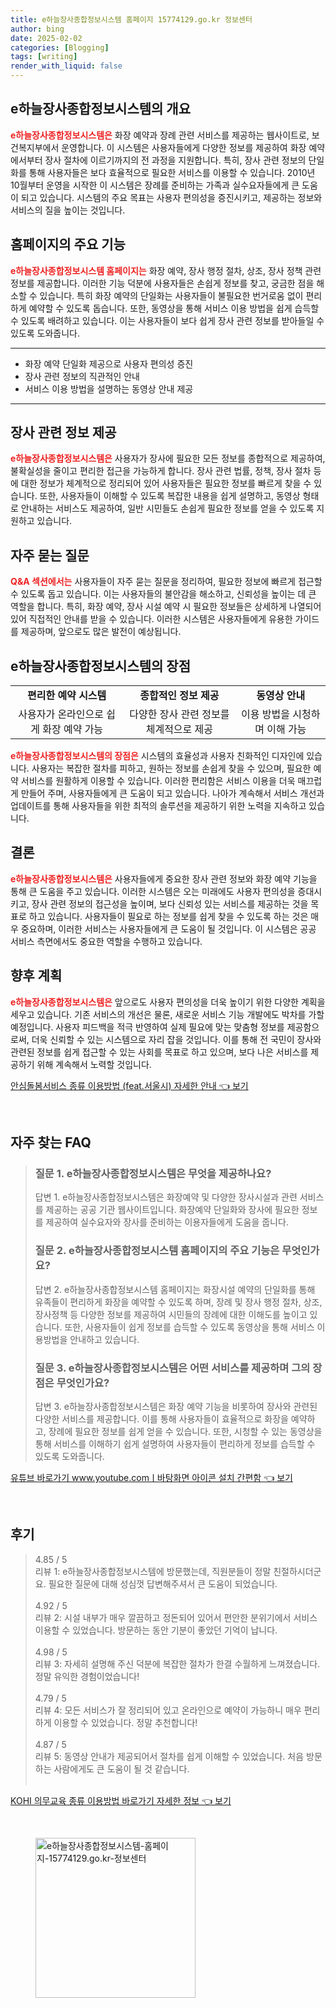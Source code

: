 ```yaml
---
title: e하늘장사종합정보시스템 홈페이지 15774129.go.kr 정보센터
author: bing
date: 2025-02-02
categories: [Blogging]
tags: [writing]
render_with_liquid: false
---
```



<h2 id='e하늘장사종합정보시스템의 개요'>e하늘장사종합정보시스템의 개요</h2>

<p><b><span style="color: #ee2323;">e하늘장사종합정보시스템은</span></b> 화장 예약과 장례 관련 서비스를 제공하는 웹사이트로, 보건복지부에서 운영합니다. 이 시스템은 사용자들에게 다양한 정보를 제공하여 화장 예약에서부터 장사 절차에 이르기까지의 전 과정을 지원합니다. 특히, 장사 관련 정보의 단일화를 통해 사용자들은 보다 효율적으로 필요한 서비스를 이용할 수 있습니다. 2010년 10월부터 운영을 시작한 이 시스템은 장례를 준비하는 가족과 실수요자들에게 큰 도움이 되고 있습니다. 시스템의 주요 목표는 사용자 편의성을 증진시키고, 제공하는 정보와 서비스의 질을 높이는 것입니다.</p>

<h2 id='홈페이지의 주요 기능'>홈페이지의 주요 기능</h2>

<p><b><span style="color: #ee2323;">e하늘장사종합정보시스템 홈페이지는</span></b> 화장 예약, 장사 행정 절차, 상조, 장사 정책 관련 정보를 제공합니다. 이러한 기능 덕분에 사용자들은 손쉽게 정보를 찾고, 궁금한 점을 해소할 수 있습니다. 특히 화장 예약의 단일화는 사용자들이 불필요한 번거로움 없이 편리하게 예약할 수 있도록 돕습니다. 또한, 동영상을 통해 서비스 이용 방법을 쉽게 습득할 수 있도록 배려하고 있습니다. 이는 사용자들이 보다 쉽게 장사 관련 정보를 받아들일 수 있도록 도와줍니다.</p>

<hr />

<ul>
    <li>화장 예약 단일화 제공으로 사용자 편의성 증진</li>
    <li>장사 관련 정보의 직관적인 안내</li>
    <li>서비스 이용 방법을 설명하는 동영상 안내 제공</li>
</ul>

<hr />

<h2 id='장사 관련 정보 제공'>장사 관련 정보 제공</h2>

<p><b><span style="color: #ee2323;">e하늘장사종합정보시스템은</span></b> 사용자가 장사에 필요한 모든 정보를 종합적으로 제공하여, 불확실성을 줄이고 편리한 접근을 가능하게 합니다. 장사 관련 법률, 정책, 장사 절차 등에 대한 정보가 체계적으로 정리되어 있어 사용자들은 필요한 정보를 빠르게 찾을 수 있습니다. 또한, 사용자들이 이해할 수 있도록 복잡한 내용을 쉽게 설명하고, 동영상 형태로 안내하는 서비스도 제공하여, 일반 시민들도 손쉽게 필요한 정보를 얻을 수 있도록 지원하고 있습니다.</p>

<h2 id='자주 묻는 질문'>자주 묻는 질문</h2>

<p><b><span style="color: #ee2323;">Q&A 섹션에서는</span></b> 사용자들이 자주 묻는 질문을 정리하여, 필요한 정보에 빠르게 접근할 수 있도록 돕고 있습니다. 이는 사용자들의 불안감을 해소하고, 신뢰성을 높이는 데 큰 역할을 합니다. 특히, 화장 예약, 장사 시설 예약 시 필요한 정보들은 상세하게 나열되어 있어 직접적인 안내를 받을 수 있습니다. 이러한 시스템은 사용자들에게 유용한 가이드를 제공하며, 앞으로도 많은 발전이 예상됩니다.</p>

<h2 id='e하늘장사종합정보시스템의 장점'>e하늘장사종합정보시스템의 장점</h2>

<table>
    <tr>
        <td style="text-align: center; height: 17px;"><b>편리한 예약 시스템</b></td>
        <td style="text-align: center; height: 17px;"><b>종합적인 정보 제공</b></td>
        <td style="text-align: center; height: 17px;"><b>동영상 안내</b></td>
    </tr>
    <tr>
        <td style="text-align: center; height: 17px;">사용자가 온라인으로 쉽게 화장 예약 가능</td>
        <td style="text-align: center; height: 17px;">다양한 장사 관련 정보를 체계적으로 제공</td>
        <td style="text-align: center; height: 17px;">이용 방법을 시청하며 이해 가능</td>
    </tr>
</table>

<p><b><span style="color: #ee2323;">e하늘장사종합정보시스템의 장점은</span></b> 시스템의 효율성과 사용자 친화적인 디자인에 있습니다. 사용자는 복잡한 절차를 피하고, 원하는 정보를 손쉽게 찾을 수 있으며, 필요한 예약 서비스를 원활하게 이용할 수 있습니다. 이러한 편리함은 서비스 이용을 더욱 매끄럽게 만들어 주며, 사용자들에게 큰 도움이 되고 있습니다. 나아가 계속해서 서비스 개선과 업데이트를 통해 사용자들을 위한 최적의 솔루션을 제공하기 위한 노력을 지속하고 있습니다.</p>

<h2 id='결론'>결론</h2>

<p><b><span style="color: #ee2323;">e하늘장사종합정보시스템은</span></b> 사용자들에게 중요한 장사 관련 정보와 화장 예약 기능을 통해 큰 도움을 주고 있습니다. 이러한 시스템은 오는 미래에도 사용자 편의성을 증대시키고, 장사 관련 정보의 접근성을 높이며, 보다 신뢰성 있는 서비스를 제공하는 것을 목표로 하고 있습니다. 사용자들이 필요로 하는 정보를 쉽게 찾을 수 있도록 하는 것은 매우 중요하며, 이러한 서비스는 사용자들에게 큰 도움이 될 것입니다. 이 시스템은 공공 서비스 측면에서도 중요한 역할을 수행하고 있습니다.</p>

<h2 id='향후 계획'>향후 계획</h2>

<p><b><span style="color: #ee2323;">e하늘장사종합정보시스템은</span></b> 앞으로도 사용자 편의성을 더욱 높이기 위한 다양한 계획을 세우고 있습니다. 기존 서비스의 개선은 물론, 새로운 서비스 기능 개발에도 박차를 가할 예정입니다. 사용자 피드백을 적극 반영하여 실제 필요에 맞는 맞춤형 정보를 제공함으로써, 더욱 신뢰할 수 있는 시스템으로 자리 잡을 것입니다. 이를 통해 전 국민이 장사와 관련된 정보를 쉽게 접근할 수 있는 사회를 목표로 하고 있으며, 보다 나은 서비스를 제공하기 위해 계속해서 노력할 것입니다.</p>


<p><a class="click-button" title="안심돌봄서비스 종류 이용방법 (feat.서울시) 자세한 안내" href="https://yellowplanner.github.io/posts/%EC%95%88%EC%8B%AC%EB%8F%8C%EB%B4%84%EC%84%9C%EB%B9%84%EC%8A%A4-%EC%A2%85%EB%A5%98-%EC%9D%B4%EC%9A%A9%EB%B0%A9%EB%B2%95-(feat.%EC%84%9C%EC%9A%B8%EC%8B%9C)-%EC%9E%90%EC%84%B8%ED%95%9C-%EC%95%88%EB%82%B4/" rel="dofollow">안심돌봄서비스 종류 이용방법 (feat.서울시) 자세한 안내 👈 보기</a></p><br>
<h2 id='자주_찾는_FAQ'>자주 찾는 FAQ</h2>
<div itemscope="" itemtype="https://schema.org/FAQPage"> 
<blockquote> 
<div itemscope="" itemprop="mainEntity" itemtype="https://schema.org/Question"> 
<h3 itemprop="name">질문 1. e하늘장사종합정보시스템은 무엇을 제공하나요?</h3> 
<div itemscope="" itemprop="acceptedAnswer" itemtype="https://schema.org/Answer"> 
<span itemprop="text"> 
<p>답변 1. e하늘장사종합정보시스템은 화장예약 및 다양한 장사시설과 관련 서비스를 제공하는 공공 기관 웹사이트입니다. 화장예약 단일화와 장사에 필요한 정보를 제공하여 실수요자와 장사를 준비하는 이용자들에게 도움을 줍니다.</p> 
</span> 
</div> 
</div> 

<div itemscope="" itemprop="mainEntity" itemtype="https://schema.org/Question"> 
<h3 itemprop="name">질문 2. e하늘장사종합정보시스템 홈페이지의 주요 기능은 무엇인가요?</h3> 
<div itemscope="" itemprop="acceptedAnswer" itemtype="https://schema.org/Answer"> 
<span itemprop="text"> 
<p>답변 2. e하늘장사종합정보시스템 홈페이지는 화장시설 예약의 단일화를 통해 유족들이 편리하게 화장을 예약할 수 있도록 하며, 장례 및 장사 행정 절차, 상조, 장사정책 등 다양한 정보를 제공하여 시민들의 장례에 대한 이해도를 높이고 있습니다. 또한, 사용자들이 쉽게 정보를 습득할 수 있도록 동영상을 통해 서비스 이용방법을 안내하고 있습니다.</p> 
</span> 
</div> 
</div> 

<div itemscope="" itemprop="mainEntity" itemtype="https://schema.org/Question"> 
<h3 itemprop="name">질문 3. e하늘장사종합정보시스템은 어떤 서비스를 제공하며 그의 장점은 무엇인가요?</h3> 
<div itemscope="" itemprop="acceptedAnswer" itemtype="https://schema.org/Answer"> 
<span itemprop="text"> 
<p>답변 3. e하늘장사종합정보시스템은 화장 예약 기능을 비롯하여 장사와 관련된 다양한 서비스를 제공합니다. 이를 통해 사용자들이 효율적으로 화장을 예약하고, 장례에 필요한 정보를 쉽게 얻을 수 있습니다. 또한, 시청할 수 있는 동영상을 통해 서비스를 이해하기 쉽게 설명하여 사용자들이 편리하게 정보를 습득할 수 있도록 도와줍니다.</p> 
</span> 
</div> 
</div> 
</blockquote> 
</div>
<p><a class="click-button" title="유튜브 바로가기 www.youtube.comㅣ바탕화면 아이콘 설치 간편함" href="https://yellowplanner.github.io/posts/%EC%9C%A0%ED%8A%9C%EB%B8%8C-%EB%B0%94%EB%A1%9C%EA%B0%80%EA%B8%B0-www.youtube.com%E3%85%A3%EB%B0%94%ED%83%95%ED%99%94%EB%A9%B4-%EC%95%84%EC%9D%B4%EC%BD%98-%EC%84%A4%EC%B9%98-%EA%B0%84%ED%8E%B8%ED%95%A8/" rel="dofollow">유튜브 바로가기 www.youtube.comㅣ바탕화면 아이콘 설치 간편함 👈 보기</a></p><br>
<h2 id='후기'>후기</h2>
<div itemscope itemtype="https://schema.org/Product">
  <blockquote>
  <div itemprop="review" itemscope itemtype="https://schema.org/Review">
      <div itemprop="reviewRating" itemscope itemtype="https://schema.org/Rating"> <span itemprop="ratingValue">4.85</span> / <span itemprop="bestRating">5</span> </div>
      <span itemprop="reviewBody">리뷰 1: e하늘장사종합정보시스템에 방문했는데, 직원분들이 정말 친절하시더군요. 필요한 질문에 대해 성심껏 답변해주셔서 큰 도움이 되었습니다.</span>
  </div>
  <br>
  <div itemprop="review" itemscope itemtype="https://schema.org/Review">
      <div itemprop="reviewRating" itemscope itemtype="https://schema.org/Rating"> <span itemprop="ratingValue">4.92</span> / <span itemprop="bestRating">5</span> </div>
      <span itemprop="reviewBody">리뷰 2: 시설 내부가 매우 깔끔하고 정돈되어 있어서 편안한 분위기에서 서비스 이용할 수 있었습니다. 방문하는 동안 기분이 좋았던 기억이 납니다.</span>
  </div>
  <br>
  <div itemprop="review" itemscope itemtype="https://schema.org/Review">
      <div itemprop="reviewRating" itemscope itemtype="https://schema.org/Rating"> <span itemprop="ratingValue">4.98</span> / <span itemprop="bestRating">5</span> </div>
      <span itemprop="reviewBody">리뷰 3: 자세히 설명해 주신 덕분에 복잡한 절차가 한결 수월하게 느껴졌습니다. 정말 유익한 경험이었습니다!</span>
  </div>
  <br>
  <div itemprop="review" itemscope itemtype="https://schema.org/Review">
      <div itemprop="reviewRating" itemscope itemtype="https://schema.org/Rating"> <span itemprop="ratingValue">4.79</span> / <span itemprop="bestRating">5</span> </div>
      <span itemprop="reviewBody">리뷰 4: 모든 서비스가 잘 정리되어 있고 온라인으로 예약이 가능하니 매우 편리하게 이용할 수 있었습니다. 정말 추천합니다!</span>
  </div>
  <br>
  <div itemprop="review" itemscope itemtype="https://schema.org/Review">
      <div itemprop="reviewRating" itemscope itemtype="https://schema.org/Rating"> <span itemprop="ratingValue">4.87</span> / <span itemprop="bestRating">5</span> </div>
      <span itemprop="reviewBody">리뷰 5: 동영상 안내가 제공되어서 절차를 쉽게 이해할 수 있었습니다. 처음 방문하는 사람에게도 큰 도움이 될 것 같습니다.</span>
  </div>
  <br>
  </blockquote>
</div>
<p><a class="click-button" title="KOHI 의무교육 종류 이용방법 바로가기 자세한 정보" href="https://yellowplanner.github.io/posts/KOHI-%EC%9D%98%EB%AC%B4%EA%B5%90%EC%9C%A1-%EC%A2%85%EB%A5%98-%EC%9D%B4%EC%9A%A9%EB%B0%A9%EB%B2%95-%EB%B0%94%EB%A1%9C%EA%B0%80%EA%B8%B0-%EC%9E%90%EC%84%B8%ED%95%9C-%EC%A0%95%EB%B3%B4/" rel="dofollow">KOHI 의무교육 종류 이용방법 바로가기 자세한 정보 👈 보기</a></p><br>
<figure class="image"><img src="https://yellowplanner.github.io/assets/img/thumbnail/e하늘장사종합정보시스템-홈페이지-15774129.go.kr-정보센터.webp" alt="e하늘장사종합정보시스템-홈페이지-15774129.go.kr-정보센터" width="256" height="256"></figure>